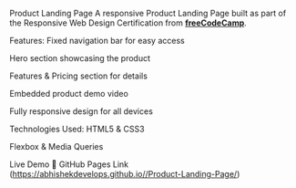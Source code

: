 Product Landing Page
A responsive Product Landing Page built as part of the Responsive Web Design Certification from **[freeCodeCamp](https://www.freecodecamp.org/)**.

Features:
Fixed navigation bar for easy access

Hero section showcasing the product

Features & Pricing section for details

Embedded product demo video

Fully responsive design for all devices

Technologies Used:
HTML5 & CSS3

Flexbox & Media Queries

Live Demo
🔗 GitHub Pages Link (https://abhishekdevelops.github.io//Product-Landing-Page/)
